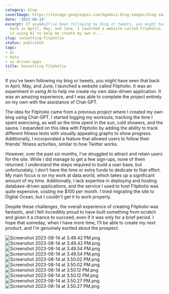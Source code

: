 ```yaml
---
category: blog
coverImage: https://storage.googleapis.com/bgadoci-blog-images/blog-images/images/blog-images/blog-post-images/Screenshot_2023-08-14_at_3.49.42_PM.png
date: '2023-08-14'
excerpt: If you&#x27;ve been following my blog or tweets, you might have seen that
  back in April, May, and June, I launched a website called Fitpholio. It was an experiment
  in using AI to help me create my own d...
slug: sunsetting-fitpholio
status: published
tags:
- ai
- data
- ai-driven-apps
title: Sunsetting Fitpholio
---
```


If you've been following my blog or tweets, you might have seen that back in April, May, and June, I launched a website called Fitpholio. It was an experiment in using AI to help me create my own data-driven application. It was an amazing experience, and I was able to complete the project entirely on my own with the assistance of Chat-GPT. 


The idea for Fitpholio came from a previous project where I created my own blog using Chat-GPT. I started logging my workouts, tracking the time I spent exercising, as well as the time spent in the sun, cold showers, and the sauna. I expanded on this idea with Fitpholio by adding the ability to track different fitness tests with visually appealing graphs to show progress. Additionally, I incorporated a feature that allowed users to follow their friends' fitness activities, similar to how Twitter works.


However, over the past six months, I've struggled to attract and retain users for the site. While I did manage to get a few sign-ups, none of them returned. I understand the steps required to build a user base, but unfortunately, I don't have the time or extra funds to dedicate to that effort. My main focus is on my work at data.world, which takes up a significant amount of my time. Additionally, I lack expertise in deploying and hosting database-driven applications, and the service I used to host Fitpholio was quite expensive, costing me $100 per month. I tried migrating the site to Digital Ocean, but I couldn't get it to work properly.


Despite these challenges, the overall experience of creating Fitpholio was fantastic, and I felt incredibly proud to have built something from scratch and given it a chance to succeed, even if it was only for a brief period. I hope that someday, when I have more time, I'll be able to create my next product, and I'm genuinely excited about the prospect.

![Screenshot 2023-08-14 at 3.49.42 PM.png](https://storage.googleapis.com/bgadoci-blog-images/blog-images/images/blog-images/blog-post-images/Screenshot_2023-08-14_at_3.49.42_PM.png)![Screenshot 2023-08-14 at 3.49.42 PM.png](https://storage.googleapis.com/bgadoci-blog-images/blog-images/images/blog-images/blog-post-images/Screenshot_2023-08-14_at_3.49.42_PM.png)![Screenshot 2023-08-14 at 3.49.54 PM.png](https://storage.googleapis.com/bgadoci-blog-images/blog-images/images/blog-images/blog-post-images/Screenshot_2023-08-14_at_3.49.54_PM.png)![Screenshot 2023-08-14 at 3.49.54 PM.png](https://storage.googleapis.com/bgadoci-blog-images/blog-images/images/blog-images/blog-post-images/Screenshot_2023-08-14_at_3.49.54_PM.png)![Screenshot 2023-08-14 at 3.50.02 PM.png](https://storage.googleapis.com/bgadoci-blog-images/blog-images/images/blog-images/blog-post-images/Screenshot_2023-08-14_at_3.50.02_PM.png)![Screenshot 2023-08-14 at 3.50.02 PM.png](https://storage.googleapis.com/bgadoci-blog-images/blog-images/images/blog-images/blog-post-images/Screenshot_2023-08-14_at_3.50.02_PM.png)![Screenshot 2023-08-14 at 3.50.12 PM.png](https://storage.googleapis.com/bgadoci-blog-images/blog-images/images/blog-images/blog-post-images/Screenshot_2023-08-14_at_3.50.12_PM.png)![Screenshot 2023-08-14 at 3.50.12 PM.png](https://storage.googleapis.com/bgadoci-blog-images/blog-images/images/blog-images/blog-post-images/Screenshot_2023-08-14_at_3.50.12_PM.png)![Screenshot 2023-08-14 at 3.50.27 PM.png](https://storage.googleapis.com/bgadoci-blog-images/blog-images/images/blog-images/blog-post-images/Screenshot_2023-08-14_at_3.50.27_PM.png)![Screenshot 2023-08-14 at 3.50.27 PM.png](https://storage.googleapis.com/bgadoci-blog-images/blog-images/images/blog-images/blog-post-images/Screenshot_2023-08-14_at_3.50.27_PM.png)